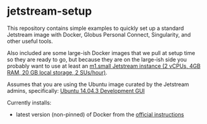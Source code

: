 # jetstream-setup

This repository contains simple examples to quickly set up a standard Jetstream image with Docker, Globus Personal Connect, Singularity, and other useful tools.

Also included are some large-ish Docker images that we pull at setup time so they are ready to go, but because they are on the large-ish side you probably want to use at least an [m1.small Jetstream instance (2 vCPUs, 4GB RAM, 20 GB local storage, 2 SUs/hour)](http://jetstream-cloud.org/general-vms.php).

Assumes that you are using the Ubuntu image curated by the Jetstream admins, specifically: [Ubuntu 14.04.3 Development GUI](https://use.jetstream-cloud.org/application/images/54)

Currently installs:

- latest version (non-pinned) of Docker from the [official instructions](https://docs.docker.com/engine/installation/linux/ubuntu/)

